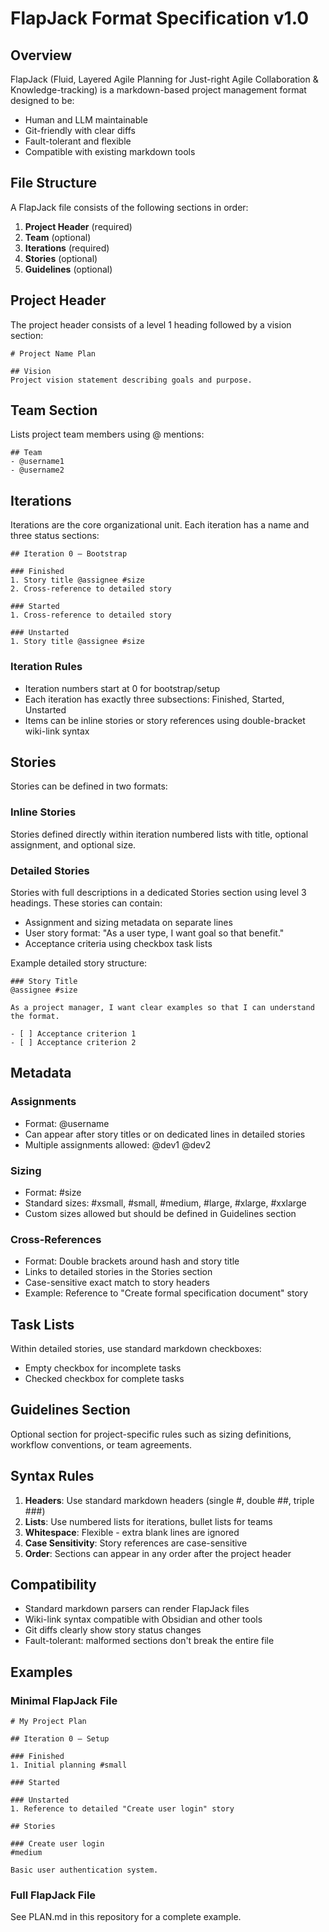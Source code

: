 # FlapJack Format Specification v1.0

## Overview

FlapJack (Fluid, Layered Agile Planning for Just-right Agile Collaboration & Knowledge-tracking) is a markdown-based project management format designed to be:
- Human and LLM maintainable
- Git-friendly with clear diffs
- Fault-tolerant and flexible
- Compatible with existing markdown tools

## File Structure

A FlapJack file consists of the following sections in order:

1. **Project Header** (required)
2. **Team** (optional)
3. **Iterations** (required)
4. **Stories** (optional)
5. **Guidelines** (optional)

## Project Header

The project header consists of a level 1 heading followed by a vision section:

```
# Project Name Plan

## Vision
Project vision statement describing goals and purpose.
```

## Team Section

Lists project team members using @ mentions:

```
## Team
- @username1
- @username2
```

## Iterations

Iterations are the core organizational unit. Each iteration has a name and three status sections:

```
## Iteration 0 – Bootstrap

### Finished
1. Story title @assignee #size
2. Cross-reference to detailed story

### Started
1. Cross-reference to detailed story

### Unstarted
1. Story title @assignee #size
```

### Iteration Rules
- Iteration numbers start at 0 for bootstrap/setup
- Each iteration has exactly three subsections: Finished, Started, Unstarted
- Items can be inline stories or story references using double-bracket wiki-link syntax

## Stories

Stories can be defined in two formats:

### Inline Stories
Stories defined directly within iteration numbered lists with title, optional assignment, and optional size.

### Detailed Stories
Stories with full descriptions in a dedicated Stories section using level 3 headings. These stories can contain:
- Assignment and sizing metadata on separate lines
- User story format: "As a user type, I want goal so that benefit."
- Acceptance criteria using checkbox task lists

Example detailed story structure:
```
### Story Title
@assignee #size

As a project manager, I want clear examples so that I can understand the format.

- [ ] Acceptance criterion 1
- [ ] Acceptance criterion 2
```

## Metadata

### Assignments
- Format: @username
- Can appear after story titles or on dedicated lines in detailed stories
- Multiple assignments allowed: @dev1 @dev2

### Sizing
- Format: #size
- Standard sizes: #xsmall, #small, #medium, #large, #xlarge, #xxlarge
- Custom sizes allowed but should be defined in Guidelines section

### Cross-References
- Format: Double brackets around hash and story title
- Links to detailed stories in the Stories section
- Case-sensitive exact match to story headers
- Example: Reference to "Create formal specification document" story

## Task Lists

Within detailed stories, use standard markdown checkboxes:
- Empty checkbox for incomplete tasks
- Checked checkbox for complete tasks

## Guidelines Section

Optional section for project-specific rules such as sizing definitions, workflow conventions, or team agreements.

## Syntax Rules

1. **Headers**: Use standard markdown headers (single #, double ##, triple ###)
2. **Lists**: Use numbered lists for iterations, bullet lists for teams
3. **Whitespace**: Flexible - extra blank lines are ignored
4. **Case Sensitivity**: Story references are case-sensitive
5. **Order**: Sections can appear in any order after the project header

## Compatibility

- Standard markdown parsers can render FlapJack files
- Wiki-link syntax compatible with Obsidian and other tools
- Git diffs clearly show story status changes
- Fault-tolerant: malformed sections don't break the entire file

## Examples

### Minimal FlapJack File
```
# My Project Plan

## Iteration 0 – Setup

### Finished
1. Initial planning #small

### Started

### Unstarted
1. Reference to detailed "Create user login" story

## Stories

### Create user login
#medium

Basic user authentication system.
```

### Full FlapJack File
See PLAN.md in this repository for a complete example.
